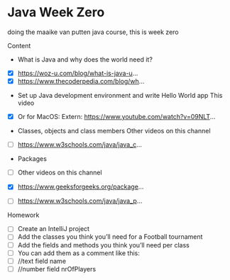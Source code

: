 # Java Week Zero
doing the maaike van putten java course, this is week zero


Content
- What is Java and why does the world need it?
- [X] https://woz-u.com/blog/what-is-java-u...
- [X] https://www.thecoderpedia.com/blog/wh...

- Set up Java development environment and write Hello World app
This video
- [X] Or for MacOS: Extern: https://www.youtube.com/watch?v=09NLT... 

- Classes, objects and class members
Other videos on this channel
- [ ] https://www.w3schools.com/java/java_c... 

- Packages
- [ ] Other videos on this channel

- [X] https://www.geeksforgeeks.org/package...
- [ ] https://www.w3schools.com/java/java_p... 

Homework
- [ ] Create an IntelliJ project
- [ ] Add the classes you think you’ll need for a Football tournament
- [ ] Add the fields and methods you think you’ll need per class
- [ ] You can add them as a comment like this:
- [ ] //text field name
- [ ] //number field nrOfPlayers
